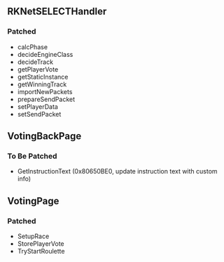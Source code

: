 ## RKNetSELECTHandler
### Patched
- calcPhase
- decideEngineClass
- decideTrack
- getPlayerVote
- getStaticInstance
- getWinningTrack
- importNewPackets
- prepareSendPacket
- setPlayerData
- setSendPacket

## VotingBackPage
### To Be Patched
- GetInstructionText (0x80650BE0, update instruction text with custom info)

## VotingPage
### Patched
- SetupRace
- StorePlayerVote
- TryStartRoulette
